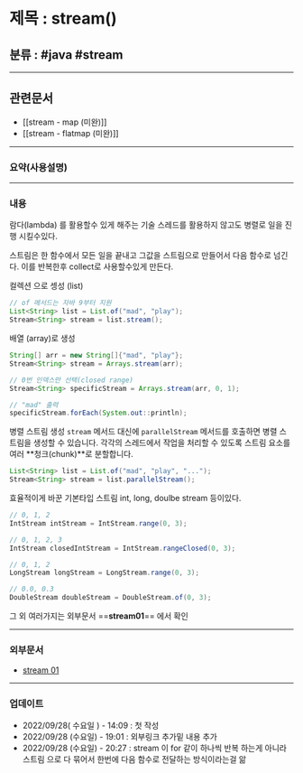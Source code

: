 # 제목 : stream()

## 분류 : #java #stream

---
## 관련문서
- [[stream - map (미완)]]
- [[stream - flatmap (미완)]]

----
### 요약(사용설명)


----
### 내용
람다(lambda) 를 활용할수 있게 해주는 기술
스레드를 활용하지 않고도 병렬로 일을 진행 시킬수있다.

스트림은 한 함수에서 모든 일을 끝내고 그값을 스트림으로 만들어서 다음 함수로 넘긴다.
이를 반복한후 collect로 사용할수있게 만든다.


 컬렉션 으로 셍성 (list)
```java
// of 메서드는 자바 9부터 지원
List<String> list = List.of("mad", "play");
Stream<String> stream = list.stream();

```

배열 (array)로 생성
```java
String[] arr = new String[]{"mad", "play"};
Stream<String> stream = Arrays.stream(arr);

// 0번 인덱스만 선택(closed range)
Stream<String> specificStream = Arrays.stream(arr, 0, 1);

// "mad" 출력
specificStream.forEach(System.out::println);
```


병렬 스트림 생성
`stream` 메서드 대신에 `parallelStream` 메서드를 호출하면 병렬 스트림을 생성할 수 있습니다. 각각의 스레드에서 작업을 처리할 수 있도록 스트림 요소를 여러 **청크(chunk)**로 분할합니다.
```java
List<String> list = List.of("mad", "play", "...");
Stream<String> stream = list.parallelStream();
```

효율적이게 바꾼 기본타입 스트림 int, long, doulbe stream 등이있다.
```java
// 0, 1, 2
IntStream intStream = IntStream.range(0, 3);

// 0, 1, 2, 3
IntStream closedIntStream = IntStream.rangeClosed(0, 3);

// 0, 1, 2
LongStream longStream = LongStream.range(0, 3);

// 0.0, 0.3
DoubleStream doubleStream = DoubleStream.of(0, 3);
```

그 외 여러가지는 외부문서 ==**stream01**== 에서 확인


----
### 외부문서
- [stream 01](https://madplay.github.io/post/introduction-to-java-streams)

----
### 업데이트
-  2022/09/28( 수요일 ) - 14:09 : 첫 작성
-  2022/09/28 (수요일) -  19:01 : 외부링크 추가밑 내용 추가  
-  2022/09/28 (수요일) - 20:27  : stream 이 for  같이 하나씩 반복 하는게 아니라 스트림 으로 다 묶어서 한번에  다음 함수로 전달하는 방식이라는걸 앎    